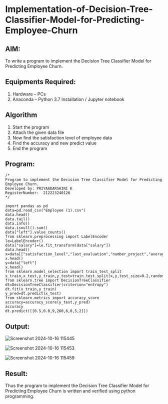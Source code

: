 # Implementation-of-Decision-Tree-Classifier-Model-for-Predicting-Employee-Churn

## AIM:
To write a program to implement the Decision Tree Classifier Model for Predicting Employee Churn.

## Equipments Required:
1. Hardware – PCs
2. Anaconda – Python 3.7 Installation / Jupyter notebook

## Algorithm
1. Start the program
2. Attach the given data file
3. Now find the satisfaction level of employee data
4. Find the accuracy and new predict value
5. End the program 

## Program:
```
/*
Program to implement the Decision Tree Classifier Model for Predicting Employee Churn.
Developed by: PRIYAADARSHINI K
RegisterNumber:  212223240126
*/
```
```
import pandas as pd
data=pd.read_csv("Employee (1).csv")
data.head()
data.tail()
data.info()
data.isnull().sum()
data["left"].value_counts()
from sklearn.preprocessing import LabelEncoder
le=LabelEncoder()
data["salary"]=le.fit_transform(data["salary"])
data.head()
x=data[["satisfaction_level","last_evaluation","number_project","average_montly_hours","t
x.head()
y=data["left"]
x.head()
from sklearn.model_selection import train_test_split
x_train,x_test,y_train,y_test=train_test_split(x,y,test_size=0.2,random_state=2)
from sklearn.tree import DecisionTreeClassifier
dt=DecisionTreeClassifier(criterion="entropy")
dt.fit(x_train,y_train)
y_pred=dt.predict(x_test)
from sklearn.metrics import accuracy_score
accuracy=accuracy_score(y_test,y_pred)
accuracy 
dt.predict([[0.5,0.8,9,260,6,0,5,2]])
```

## Output:
![Screenshot 2024-10-16 115445](https://github.com/user-attachments/assets/505f5ef7-89dc-459d-add4-0eaba26625d4)

![Screenshot 2024-10-16 115453](https://github.com/user-attachments/assets/1efac3b3-ee3e-4c38-bd53-8adbe8c209d9)

![Screenshot 2024-10-16 115459](https://github.com/user-attachments/assets/73bd5b1e-ec0e-4ec7-9e44-3c6449d4f099)


## Result:
Thus the program to implement the  Decision Tree Classifier Model for Predicting Employee Churn is written and verified using python programming.
